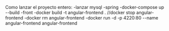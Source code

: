 Como lanzar el proyecto entero:
-lanzar mysql
-spring
	-docker-compose up --build
-front 
	-docker build -t angular-frontend .
	//docker stop angular-frontend
	-docker rm angular-frontend
	-docker run -d -p 4220:80 --name angular-frontend angular-frontend
		
